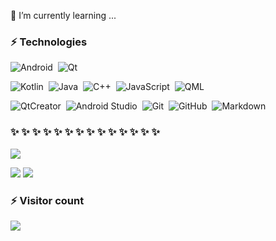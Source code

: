 🌱 I’m currently learning ...
<br>


### ⚡ Technologies  

![Android](https://img.shields.io/badge/Android-24292e?style=flat-square&logo=Android&labelColor=24292e&color=474d56)&nbsp;
![Qt](https://img.shields.io/badge/Qt-24292e?style=flat-square&logo=Qt&labelColor=24292e&color=474d56)&nbsp;

![Kotlin](https://img.shields.io/badge/language-kotlin-%23A97BFF)&nbsp;
![Java](https://img.shields.io/badge/language-java-%23B07219)&nbsp;
![C++](https://img.shields.io/badge/language-c%2B%2B-%23F34B7D)&nbsp;
![JavaScript](https://img.shields.io/badge/language-javascript-%23EFDA4D)&nbsp;
![QML](https://img.shields.io/badge/language-qml-%232ED03C)&nbsp;

![QtCreator](https://img.shields.io/badge/QtCreator-24292e?style=flat-square&logo=Qt)&nbsp;
![Android Studio](https://img.shields.io/badge/Android%20Studio-24292e?style=flat-square&logo=Android)&nbsp;
![Git](https://img.shields.io/badge/Git-24292e?style=flat-square&logo=git)&nbsp;
![GitHub](https://img.shields.io/badge/GitHub-24292e?style=flat-square&logo=github)&nbsp;
![Markdown](https://img.shields.io/badge/Markdown-24292e?style=flat-square&logo=markdown)&nbsp;

###  ✨ ✨ ✨ ✨ ✨ ✨ ✨ ✨ ✨ ✨ ✨ ✨ ✨ ✨ 

![](https://github-readme-stats-eight-theta.vercel.app/api?username=xiashizq&hide_border=true&show_icons=true&theme=bear&include_all_commits=true&count_private=true)

![](https://raw.githubusercontent.com/xiashizq/github-stats-transparent/output/generated/overview.svg)
![](https://raw.githubusercontent.com/xiashizq/github-stats-transparent/output/generated/languages.svg)

### ⚡ Visitor count
![](https://profile-counter.glitch.me/xiashizq/count.svg)

<!--
**xiashizq/xiashizq** is a ✨ _special_ ✨ repository because its `README.md` (this file) appears on your GitHub profile.

Here are some ideas to get you started:

- 🔭 I’m currently working on ...
- 🌱 I’m currently learning ...
- 👯 I’m looking to collaborate on ...
- 🤔 I’m looking for help with ...
- 💬 Ask me about ...
- 📫 How to reach me: ...
- 😄 Pronouns: ...
- ⚡ Fun fact: ...
-->
